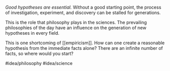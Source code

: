 *Good hypotheses are essential.* Without a good starting point, the process of investigation, experiment, and discovery can be stalled for generations. 

This is the role that philosophy plays in the sciences. The prevailing philosophies of the day have an influence on the generation of new hypotheses in every field. 

This is one shortcoming of [[empiricism]]. How can one create a reasonable hypothesis from the immediate facts alone? There are an infinite number of facts, so where would you start?

#idea/philosophy 
#idea/science 